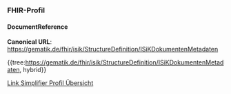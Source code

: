 ### FHIR-Profil

#### DocumentReference
**Canonical URL**: https://gematik.de/fhir/isik/StructureDefinition/ISiKDokumentenMetadaten

{{tree:https://gematik.de/fhir/isik/StructureDefinition/ISiKDokumentenMetadaten, hybrid}}

[Link Simplifier Profil Übersicht](https://simplifier.net/spec-isik-dokumentenaustausch-v4/isikdokumentenmetadaten)

<!--
Folgende FHIRPath-Constraints sind im Profil zu beachten:

@``` from StructureDefinition where url = 'https://gematik.de/fhir/ISiK/StructureDefinition/ISiKPatient' for differential.element.constraint select key, severity, human, expression```
-->


